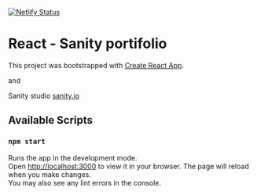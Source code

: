 [![Netlify Status](https://api.netlify.com/api/v1/badges/68dee68b-6c58-433c-b971-8b4e909d7ac0/deploy-status)](https://app.netlify.com/sites/ayubukayange/deploys)


# React - Sanity portifolio

This project was bootstrapped with [Create React App](https://github.com/facebook/create-react-app).

and

Sanity studio [sanity.io](https://www.sanity.io)
## Available Scripts

### `npm start`

Runs the app in the development mode.\
Open [http://localhost:3000](http://localhost:3000) to view it in your browser.
The page will reload when you make changes.\
You may also see any lint errors in the console.
